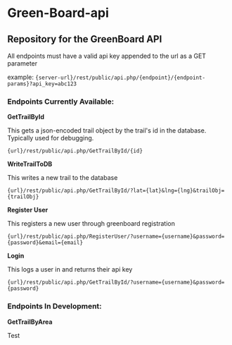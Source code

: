# Green-Board-api
## Repository for the GreenBoard API

All endpoints must have a valid api key appended to the url as a GET parameter

example: `{server-url}/rest/public/api.php/{endpoint}/{endpoint-params}?api_key=abc123`
### Endpoints Currently Available:
**GetTrailById**

This gets a json-encoded trail object by the trail's id in the database. Typically used for debugging.

`{url}/rest/public/api.php/GetTrailById/{id}`

**WriteTrailToDB**

This writes a new trail to the database

`{url}/rest/public/api.php/GetTrailById/?lat={lat}&lng={lng}&trailObj={trailObj}`

**Register User**

This registers a new user through greenboard registration

`{url}/rest/public/api.php/RegisterUser/?username={username}&password={password}&email={email}`

**Login**

This logs a user in and returns their api key

`{url}/rest/public/api.php/GetTrailById/?username={username}&password={password}`

### Endpoints In Development:
**GetTrailByArea**

Test

